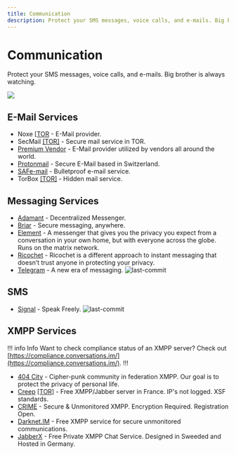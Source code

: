 ```yaml
---
title: Communication
description: Protect your SMS messages, voice calls, and e-mails. Big brother is always watching.
---
```


# Communication

Protect your SMS messages, voice calls, and e-mails. Big brother is always watching.

![](https://img.shields.io/badge/Tools%20%26%20Resources%20Available-17-757575?style=for-the-badge)


## E-Mail Services

* Noxe [[TOR](http://noxe622edajixluakfmma5dolaakdtmhfgtz7ninulfnecsbwoybogyd.onion/) - E-Mail provider. 
* SecMail [[TOR]](http://secmail63sex4dfw6h2nsrbmfz2z6alwxe4e3adtkpd4pcvkhht4jdad.onion/) - Secure mail service in TOR. 
* [Premium Vendor](https://premiumvendor.net/) - E-Mail provider utilized by vendors all around the world. 
* [Protonmail](https://protonmail.com/) - Secure E-Mail based in Switzerland. 
* [SAFe-mail](https://safe-mail.net) - Bulletproof e-mail service. 
* TorBox [[TOR]](http://torbox36ijlcevujx7mjb4oiusvwgvmue7jfn2cvutwa6kl6to3uyqad.onion/index-en.php) - Hidden mail service. 


## Messaging Services

* [Adamant](https://adamant.im/) - Decentralized Messenger. 
* [Briar](https://briarproject.org/) - Secure messaging, anywhere. 
* [Element](https://element.io/) - A messenger that gives you the privacy you expect from a conversation in your own home, but with everyone across the globe. Runs on the matrix network. 
* [Ricochet](https://ricochet.im/) - Ricochet is a different approach to instant messaging that doesn’t trust anyone in protecting your privacy. 
* [Telegram](https://telegram.org/) - A new era of messaging. ![last-commit](https://img.shields.io/github/last-commit/telegramdesktop/tdesktop?style=flat)


## SMS

* [Signal](https://www.signal.org/) - Speak Freely. ![last-commit](https://img.shields.io/github/last-commit/signalapp/Signal-Desktop?style=flat)


## XMPP Services

!!! info Info
Want to check compliance status of an XMPP server? Check out [https://compliance.conversations.im/](https://compliance.conversations.im/).
!!!

* [404 City](https://404.city/) - Cipher-punk community in federation XMPP. Our goal is to protect the privacy of personal life. 
* [Creep](https://creep.im) [[TOR]](http://creep7nissfumwyx.onion) - Free XMPP/Jabber server in France. IP's not logged. XSF standards. 
* [CRIME](https://crime.io) - Secure & Unmonitored XMPP. Encryption Required. Registration Open. 
* [Darknet.IM](https://darknet.im) - Free XMPP service for secure unmonitored communications. 
* [JabberX](https://jabberx.net/) - Free Private XMPP Chat Service. Designed in Sweeded and Hosted in Germany. 
